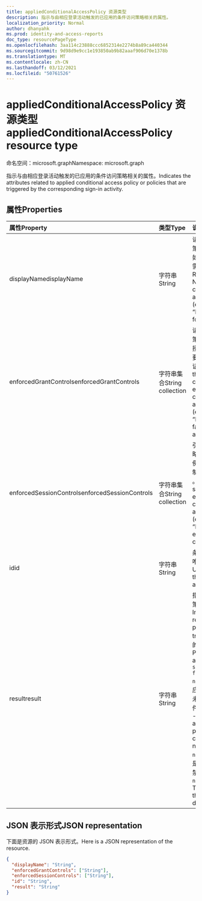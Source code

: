 ```yaml
---
title: appliedConditionalAccessPolicy 资源类型
description: 指示与由相应登录活动触发的已应用的条件访问策略相关的属性。
localization_priority: Normal
author: dhanyahk
ms.prod: identity-and-access-reports
doc_type: resourcePageType
ms.openlocfilehash: 3aa114c23888ccc6852314e2274b8a89ca440344
ms.sourcegitcommit: 9d98d9e9cc1e193850ab9b82aaaf906d70e1378b
ms.translationtype: MT
ms.contentlocale: zh-CN
ms.lasthandoff: 03/12/2021
ms.locfileid: "50761526"
---
```

# <a name="appliedconditionalaccesspolicy-resource-type"></a><span data-ttu-id="35b1e-103">appliedConditionalAccessPolicy 资源类型</span><span class="sxs-lookup"><span data-stu-id="35b1e-103">appliedConditionalAccessPolicy resource type</span></span>

<span data-ttu-id="35b1e-104">命名空间：microsoft.graph</span><span class="sxs-lookup"><span data-stu-id="35b1e-104">Namespace: microsoft.graph</span></span>

<span data-ttu-id="35b1e-105">指示与由相应登录活动触发的已应用的条件访问策略相关的属性。</span><span class="sxs-lookup"><span data-stu-id="35b1e-105">Indicates the attributes related to applied conditional access policy or policies that are triggered by the corresponding sign-in activity.</span></span>

## <a name="properties"></a><span data-ttu-id="35b1e-106">属性</span><span class="sxs-lookup"><span data-stu-id="35b1e-106">Properties</span></span>

| <span data-ttu-id="35b1e-107">属性</span><span class="sxs-lookup"><span data-stu-id="35b1e-107">Property</span></span>   | <span data-ttu-id="35b1e-108">类型</span><span class="sxs-lookup"><span data-stu-id="35b1e-108">Type</span></span> |<span data-ttu-id="35b1e-109">说明</span><span class="sxs-lookup"><span data-stu-id="35b1e-109">Description</span></span>|
|:---------------|:--------|:----------|
|<span data-ttu-id="35b1e-110">displayName</span><span class="sxs-lookup"><span data-stu-id="35b1e-110">displayName</span></span>|<span data-ttu-id="35b1e-111">字符串</span><span class="sxs-lookup"><span data-stu-id="35b1e-111">String</span></span>|<span data-ttu-id="35b1e-112">请参阅条件访问策略的名称，例如 (Salesforce 需要 MFA") 。</span><span class="sxs-lookup"><span data-stu-id="35b1e-112">Refers to the Name of the conditional access policy (example: “Require MFA for Salesforce”).</span></span>|
|<span data-ttu-id="35b1e-113">enforcedGrantControls</span><span class="sxs-lookup"><span data-stu-id="35b1e-113">enforcedGrantControls</span></span>|<span data-ttu-id="35b1e-114">字符串集合</span><span class="sxs-lookup"><span data-stu-id="35b1e-114">String collection</span></span>|<span data-ttu-id="35b1e-115">请参阅条件访问策略强制实施的授予 (示例："需要多重身份验证") 。</span><span class="sxs-lookup"><span data-stu-id="35b1e-115">Refers to the grant controls enforced by the conditional access policy (example: “Require multi-factor authentication”).</span></span>|
|<span data-ttu-id="35b1e-116">enforcedSessionControls</span><span class="sxs-lookup"><span data-stu-id="35b1e-116">enforcedSessionControls</span></span>|<span data-ttu-id="35b1e-117">字符串集合</span><span class="sxs-lookup"><span data-stu-id="35b1e-117">String collection</span></span>|<span data-ttu-id="35b1e-118">引用条件访问策略强制的会话 (示例："要求应用强制执行的控件") 。</span><span class="sxs-lookup"><span data-stu-id="35b1e-118">Refers to the session controls enforced by the conditional access policy (example: “Require app enforced controls”).</span></span>|
|<span data-ttu-id="35b1e-119">id</span><span class="sxs-lookup"><span data-stu-id="35b1e-119">id</span></span>|<span data-ttu-id="35b1e-120">字符串</span><span class="sxs-lookup"><span data-stu-id="35b1e-120">String</span></span>|<span data-ttu-id="35b1e-121">条件访问策略的唯一 GUID。</span><span class="sxs-lookup"><span data-stu-id="35b1e-121">Unique GUID of the conditional access policy.</span></span>|
|<span data-ttu-id="35b1e-122">result</span><span class="sxs-lookup"><span data-stu-id="35b1e-122">result</span></span>|<span data-ttu-id="35b1e-123">字符串</span><span class="sxs-lookup"><span data-stu-id="35b1e-123">String</span></span>| <span data-ttu-id="35b1e-124">指示触发的 CA 策略的结果。</span><span class="sxs-lookup"><span data-stu-id="35b1e-124">Indicates the result of the CA policy that was triggered.</span></span> <span data-ttu-id="35b1e-125">可能的值是：</span><span class="sxs-lookup"><span data-stu-id="35b1e-125">Possible values are:</span></span><br/>`success`<br/>`failure`<br/><span data-ttu-id="35b1e-126">`notApplied` - 未应用策略，因为未满足策略条件。</span><span class="sxs-lookup"><span data-stu-id="35b1e-126">`notApplied` - Policy isn't applied because policy conditions were not met.</span></span><br/><span data-ttu-id="35b1e-127">`notEnabled` - 这是因为策略处于禁用状态。</span><span class="sxs-lookup"><span data-stu-id="35b1e-127">`notEnabled` - This is due to the policy in disabled state.</span></span>|

## <a name="json-representation"></a><span data-ttu-id="35b1e-128">JSON 表示形式</span><span class="sxs-lookup"><span data-stu-id="35b1e-128">JSON representation</span></span>

<span data-ttu-id="35b1e-129">下面是资源的 JSON 表示形式。</span><span class="sxs-lookup"><span data-stu-id="35b1e-129">Here is a JSON representation of the resource.</span></span>

<!-- {
  "blockType": "resource",
  "optionalProperties": [

  ],
  "@odata.type": "microsoft.graph.appliedConditionalAccessPolicy"
}-->

```json
{
  "displayName": "String",
  "enforcedGrantControls": ["String"],
  "enforcedSessionControls": ["String"],
  "id": "String",
  "result": "String"
}

```

<!-- uuid: 8fcb5dbc-d5aa-4681-8e31-b001d5168d79
2015-10-25 14:57:30 UTC -->
<!-- {
  "type": "#page.annotation",
  "description": "appliedConditionalAccessPolicy resource",
  "keywords": "",
  "section": "documentation",
  "tocPath": ""
}-->

